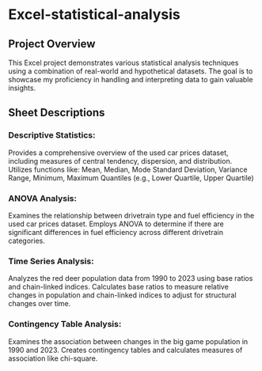 # Excel-statistical-analysis

## Project Overview

This Excel project demonstrates various statistical analysis techniques using a combination of real-world and hypothetical datasets. The goal is to showcase my proficiency in handling and interpreting data to gain valuable insights.

## Sheet Descriptions

### Descriptive Statistics:
Provides a comprehensive overview of the used car prices dataset, including measures of central tendency, dispersion, and distribution.
Utilizes functions like:
Mean, Median, Mode
Standard Deviation, Variance
Range, Minimum, Maximum
Quantiles (e.g., Lower Quartile, Upper Quartile)

### ANOVA Analysis:
Examines the relationship between drivetrain type and fuel efficiency in the used car prices dataset.
Employs ANOVA to determine if there are significant differences in fuel efficiency across different drivetrain categories.

### Time Series Analysis:
Analyzes the red deer population data from 1990 to 2023 using base ratios and chain-linked indices.
Calculates base ratios to measure relative changes in population and chain-linked indices to adjust for structural changes over time.

### Contingency Table Analysis:
Examines the association between changes in the big game population in 1990 and 2023.
Creates contingency tables and calculates measures of association like chi-square.
